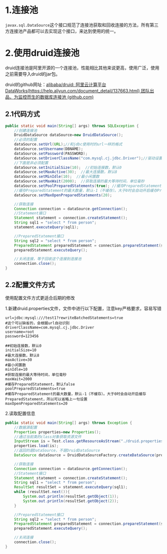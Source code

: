 # 1.连接池

`javax.sql.DataSource`这个接口规范了连接池获取和回收连接的方法，所有第三方连接池产品都可以去实现这个接口，来达到使用的统一。

# 2.使用druid连接池

druid连接池是阿里开源的一个连接池，性能相比其他来说更高，使用广泛，使用之前需要导入druid的jar包。

druid的github网址：[alibaba/druid: 阿里云计算平台DataWorks(https://help.aliyun.com/document_detail/137663.html) 团队出品，为监控而生的数据库连接池 (github.com)](https://github.com/alibaba/druid)

## 2.1代码方式

```java
public static void main(String[] args) throws SQLException {
    //创建连接池
    DruidDataSource dataSource=new DruidDataSource();
    //必须的配置
    dataSource.setUrl(URL);//和jdbc使用时的url一样的格式
    dataSource.setUsername(DBNAME);
    dataSource.setPassword(PASSWORD);
    dataSource.setDriverClassName("com.mysql.cj.jdbc.Driver");//驱动设置
    //下面是非必须配置
    dataSource.setInitialSize(10);  //初始连接数，默认0
    dataSource.setMaxActive(30);  //最大连接数，默认8
    dataSource.setMinIdle(10);  //最小闲置数
    dataSource.setMaxWait(2000);  //获取连接的最大等待时间，单位毫秒
    dataSource.setPoolPreparedStatements(true); //缓存PreparedStatement，默认false
    //缓存PreparedStatement的最大数量，默认-1（不缓存）。大于0时会自动开启缓存PreparedStatement，所以可以省略上一句代码
    dataSource.setMaxOpenPreparedStatements(20);

    //获取连接
    Connection connection = dataSource.getConnection();
    //Statement接口
    Statement statement = connection.createStatement();
    String sql1 = "select * from person";
    statement.executeQuery(sql1);

    //PreparedStatement接口
    String sql2 = "select * from person";
    PreparedStatement preparedStatement = connection.prepareStatement(sql2);
    preparedStatement.executeQuery();

    //关闭连接，等于回收这个连接到连接池
    connection.close();
}
```

## 2.2配置文件方式

使用配置文件方式更适合后期的修改

1.新建druid.properties文件，文件中进行以下配置，注意key严格要求，容易写错

```properties
url=jdbc:mysql:///test1?rewriteBatchedStatements=true
#这个可以缺省的，会根据url自动识别
driverClassName=com.mysql.cj.jdbc.Driver
username=root
password=123456

##初始连接数，默认0
initialSize=10
#最大连接数，默认8
maxActive=30
#最小闲置数
minIdle=10
#获取连接的最大等待时间，单位毫秒
maxWait=2000
#缓存PreparedStatement，默认false
poolPreparedStatements=true
#缓存PreparedStatement的最大数量，默认-1（不缓存）。大于0时会自动开启缓存PreparedStatement，所以可以省略上一句设置
maxOpenPreparedStatements=20
```

2.读取配置信息

```java
public static void main(String[] args) throws Exception {
    //数据源配置
    Properties properties=new Properties();
    //通过当前类的class对象获取资源文件
    InputStream is = Test.class.getResourceAsStream("./druid.properties");
    properties.load(is);
    //返回的是DataSource，不是DruidDataSource
    DataSource dataSource = DruidDataSourceFactory.createDataSource(properties);

    //获取连接
    Connection connection = dataSource.getConnection();
    //Statement接口
    Statement statement = connection.createStatement();
    String sql1 = "select * from person";
    ResultSet resultSet = statement.executeQuery(sql1);
    while (resultSet.next()){
        System.out.println(resultSet.getObject(1));
        System.out.println(resultSet.getObject(2));
    }

    //PreparedStatement接口
    String sql2 = "select * from person";
    PreparedStatement preparedStatement = connection.prepareStatement(sql2);
    preparedStatement.executeQuery();

    //关闭连接
    connection.close();
}
```



